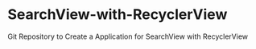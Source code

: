 # SearchView-with-RecyclerView
Git Repository to Create a Application for SearchView with RecyclerView
